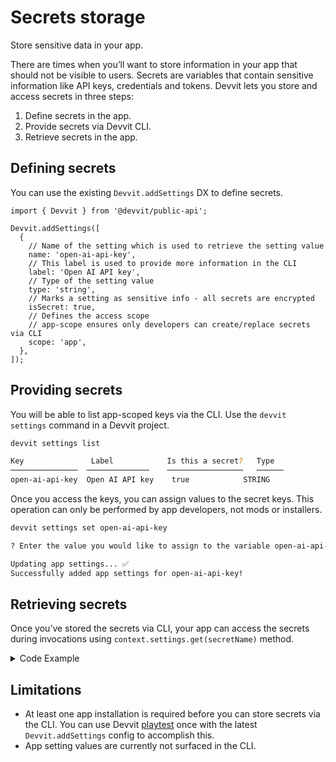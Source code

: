 # Secrets storage

Store sensitive data in your app.

There are times when you’ll want to store information in your app that should not be visible to users. Secrets are variables that contain sensitive information like API keys, credentials and tokens. Devvit lets you store and access secrets in three steps:

1. Define secrets in the app.
2. Provide secrets via Devvit CLI.
3. Retrieve secrets in the app.

## Defining secrets

You can use the existing `Devvit.addSettings` DX to define secrets.

```tsx
import { Devvit } from '@devvit/public-api';

Devvit.addSettings([
  {
    // Name of the setting which is used to retrieve the setting value
    name: 'open-ai-api-key',
    // This label is used to provide more information in the CLI
    label: 'Open AI API key',
    // Type of the setting value
    type: 'string',
    // Marks a setting as sensitive info - all secrets are encrypted
    isSecret: true,
    // Defines the access scope
    // app-scope ensures only developers can create/replace secrets via CLI
    scope: 'app',
  },
]);
```

## Providing secrets

You will be able to list app-scoped keys via the CLI. Use the `devvit settings` command in a Devvit project.

```bash
devvit settings list

Key               Label            Is this a secret?   Type
───────────────  ──────────────    ─────────────────   ──────
open-ai-api-key  Open AI API key    true            STRING
```

Once you access the keys, you can assign values to the secret keys. This operation can only be performed by app developers, not mods or installers.

```bash
devvit settings set open-ai-api-key

? Enter the value you would like to assign to the variable open-ai-api-key : <value>

Updating app settings... ✅
Successfully added app settings for open-ai-api-key!
```

## Retrieving secrets

Once you’ve stored the secrets via CLI, your app can access the secrets during invocations using `context.settings.get(secretName)` method.

<details><summary>Code Example</summary>

```tsx
import { Devvit, useState } from '@devvit/public-api';

Devvit.configure({
  http: true,
});

Devvit.addSettings([
  {
    name: 'open-ai-api-key',
    label: 'Open AI API key',
    type: 'string',
    isSecret: true,
    scope: 'app',
  },
]);

async function fetchResponse(context: Devvit.Context): Promise<string> {
  try {
    const apiKey = await context.settings.get('open-ai-api-key');

    const res = await fetch('https://api.openai.com/v1/chat/completions', {
      headers: {
        'Content-Type': 'application/json',
        Authorization: `Bearer ${apiKey}`,
      },
      method: 'POST',
      body: JSON.stringify({
        model: 'gpt-4-turbo',
        messages: [{ role: 'system', content: 'You are a helpful assistant.' }],
      }),
    });

    const json = await res.json();

    return json?.choices?.length > 0 ? json?.choices[0]?.message?.content : 'No response';
  } catch (e: any) {
    console.log('Fetch error ', e);
    return e.toString();
  }
}

Devvit.addCustomPostType({
  name: 'Devvit - Ask GPT',
  render: (context) => {
    const [answer, setAnswer] = useState<string>('');

    async function onPress() {
      const response = await fetchResponse(context);
      setAnswer(response || 'No Response');
    }

    return (
      <blocks height="tall">
        <vstack alignment="center middle" height="100%" gap="large">
          <button appearance="primary" onPress={onPress}>
            {'Ask GPT'}
          </button>
          <text wrap>{answer}</text>
        </vstack>
      </blocks>
    );
  },
});

export default Devvit;
```

</details>

## Limitations

- At least one app installation is required before you can store secrets via the CLI. You can use Devvit [playtest](../playtest.md) once with the latest `Devvit.addSettings` config to accomplish this.
- App setting values are currently not surfaced in the CLI.
